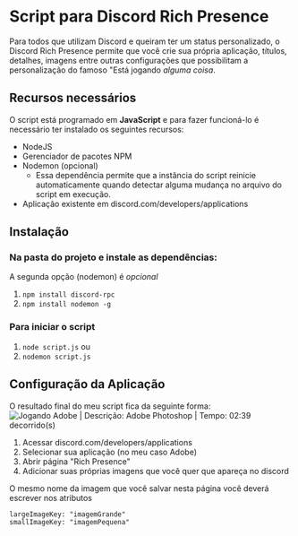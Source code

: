 # Script para Discord Rich Presence

Para todos que utilizam Discord e queiram ter um status personalizado, o Discord Rich Presence permite que você crie sua própria aplicação, títulos, detalhes, imagens entre outras configurações que possibilitam a personalização do famoso "Está jogando *alguma coisa*.

## Recursos necessários
O script está programado em **JavaScript** e para fazer funcioná-lo é necessário ter instalado os seguintes recursos:
- NodeJS
- Gerenciador de pacotes NPM
- Nodemon (opcional)
	- Essa dependência permite que a instância do script reinicie automaticamente quando detectar alguma mudança no arquivo do script em execução.
- Aplicação existente em discord.com/developers/applications

## Instalação
### Na pasta do projeto e instale as dependências:
A segunda opção (nodemon) é *opcional*
1. `npm install discord-rpc`
2. `npm install nodemon -g`

### Para iniciar o script
1. `node script.js`
ou
2. `nodemon script.js`

## Configuração da Aplicação

O resultado final do meu script fica da seguinte forma:
![Jogando Adobe | Descrição: Adobe Photoshop | Tempo: 02:39 decorrido(s)](https://i.imgur.com/qM3D9Ko.png)

1. Acessar discord.com/developers/applications
2. Selecionar sua aplicação (no meu caso Adobe)
3. Abrir página "Rich Presence"
4. Adicionar suas próprias imagens que você quer que apareça no discord

O mesmo nome da imagem que você salvar nesta página você deverá escrever nos atributos

    largeImageKey: "imagemGrande"
    smallImageKey: "imagemPequena"
